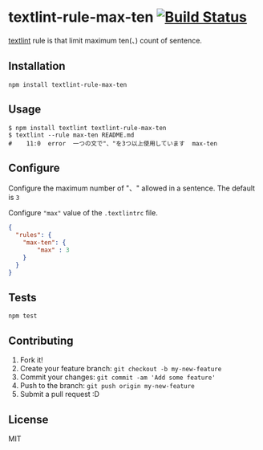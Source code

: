 # textlint-rule-max-ten [![Build Status](https://travis-ci.org/azu/textlint-rule-max-ten.svg?branch=master)](https://travis-ci.org/azu/textlint-rule-max-ten)

[textlint](https://github.com/textlint/textlint "textlint") rule is that limit maximum ten(、) count of sentence.

## Installation

    npm install textlint-rule-max-ten

## Usage

    $ npm install textlint textlint-rule-max-ten
    $ textlint --rule max-ten README.md
    #    11:0  error  一つの文で"、"を3つ以上使用しています  max-ten

## Configure

Configure the maximum number of "、" allowed in a sentence. The default is `3`

Configure `"max"` value of the `.textlintrc` file.

```json
{
  "rules": {
    "max-ten": {
        "max" : 3
    }
  }
}
```

## Tests

    npm test

## Contributing

1. Fork it!
2. Create your feature branch: `git checkout -b my-new-feature`
3. Commit your changes: `git commit -am 'Add some feature'`
4. Push to the branch: `git push origin my-new-feature`
5. Submit a pull request :D

## License

MIT